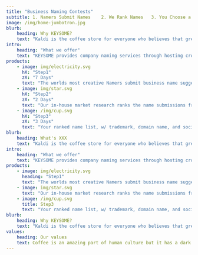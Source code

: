 ```yaml
---
title: "Business Naming Contests"
subtitle: 1. Namers Submit Names    2. We Rank Names   3. You Choose a Winner
image: /img/home-jumbotron.jpg
blurb:
    heading: Why KEYSOME?
    text: "Kaldi is the coffee store for everyone who believes that great coffee shouldn just taste good, it should do good too. We source all of our beans directly from small scale sustainable farmers and make sure part of the profits are reinvested in their communities."
intro:
    heading: "What we offer"
    text: "KEYSOME provides company naming services through hosting crowdsourced naming contests. Our namers create business names, product names, domain names and taglines for start-ups across the world."
products:
    - image: img/electricity.svg
      hX: "Step1"
      zX: "7 Days"
      text: "The worlds most creative Namers submit business name suggestions on your contest. Our team creates brilliant names for your startup."
    - image: img/star.svg
      hX: "Step2"
      zX: "2 Days"
      text: "Our in-house market research ranks the name submissions from top to bottom. You are delivered a list of names with the very best names at the top."
    - image: /img/cup.svg
      hX: "Step3"
      zX: "3 Days"
      text: "Your ranked name list, w/ trademark, domain name, and social media username availability is delivered. You pick a winning name & winner gets paid."
blurb:
    heading: What's XXX
    text: "Kaldi is the coffee store for everyone who believes that great coffee shouldn just taste good, it should do good too. We source all of our beans directly from small scale sustainable farmers and make sure part of the profits are reinvested in their communities."
intro:
    heading: "What we offer"
    text: "KEYSOME provides company naming services through hosting crowdsourced naming contests. Our namers create business names, product names, domain names and taglines for start-ups across the world."
products:
    - image: img/electricity.svg
      heading: "Step1"
      text: "The worlds most creative Namers submit business name suggestions on your contest. Our team creates brilliant names for your startup."
    - image: img/star.svg
      text: "Our in-house market research ranks the name submissions from top to bottom. You are delivered a list of names with the very best names at the top."
    - image: /img/cup.svg
      title: Step3
      text: "Your ranked name list, w/ trademark, domain name, and social media username availability is delivered. You pick a winning name & winner gets paid."
blurb:
    heading: Why KEYSOME?
    text: "Kaldi is the coffee store for everyone who believes that great coffee shouldn just taste good, it should do good too. We source all of our beans directly from small scale sustainable farmers and make sure part of the profits are reinvested in their communities."
values:
    heading: Our values
    text: Coffee is an amazing part of human culture but it has a dark side too – one of colonialism and mindless abuse of natural resources and human lives. We want to turn this around and return the coffee trade to the drink’s exhilarating, empowering and unifying nature.
---
```


